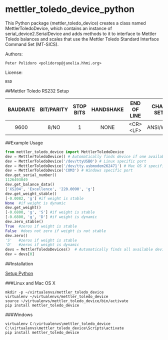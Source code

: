 mettler_toledo_device_python
============================

This Python package (mettler\_toledo\_device) creates a class named
MettlerToledoDevice, which contains an instance of
serial\_device2.SerialDevice and adds methods to it to interface to
Mettler Toledo balances and scales that use the Mettler Toledo
Standard Interface Command Set (MT-SICS).

Authors:

    Peter Polidoro <polidorop@janelia.hhmi.org>

License:

    BSD

##Mettler Toledo RS232 Setup

| BAUDRATE | BIT/PARITY | STOP BITS | HANDSHAKE | END OF LINE  | CHAR SET | CONTINUOUS MODE |
| :-:      | :-:        | :-:       | :-:       | :-:          | :-:      | :-:             |
| 9600     | 8/NO       | 1         | NONE      | \<CR\>\<LF\> | ANSI/WIN | OFF             |

##Example Usage


```python
from mettler_toledo_device import MettlerToledoDevice
dev = MettlerToledoDevice() # Automatically finds device if one available
dev = MettlerToledoDevice('/dev/ttyUSB0') # Linux specific port
dev = MettlerToledoDevice('/dev/tty.usbmodem262471') # Mac OS X specific port
dev = MettlerToledoDevice('COM3') # Windows specific port
dev.get_serial_number()
1126493049
dev.get_balance_data()
['XS204', 'Excellence', '220.0090', 'g']
dev.get_weight_stable()
[-0.0082, 'g'] #if weight is stable
None  #if weight is dynamic
dev.get_weight()
[-0.6800, 'g', 'S'] #if weight is stable
[-0.6800, 'g', 'D'] #if weight is dynamic
dev.zero_stable()
True  #zeros if weight is stable
False  #does not zero if weight is not stable
dev.zero()
'S'   #zeros if weight is stable
'D'   #zeros if weight is dynamic
devs = MettlerToledoDevices()  # Automatically finds all available devices
dev = devs[0]
```

##Installation

[Setup Python](https://github.com/janelia-pypi/python_setup)

###Linux and Mac OS X

```shell
mkdir -p ~/virtualenvs/mettler_toledo_device
virtualenv ~/virtualenvs/mettler_toledo_device
source ~/virtualenvs/mettler_toledo_device/bin/activate
pip install mettler_toledo_device
```

###Windows

```shell
virtualenv C:\virtualenvs\mettler_toledo_device
C:\virtualenvs\mettler_toledo_device\Scripts\activate
pip install mettler_toledo_device
```
